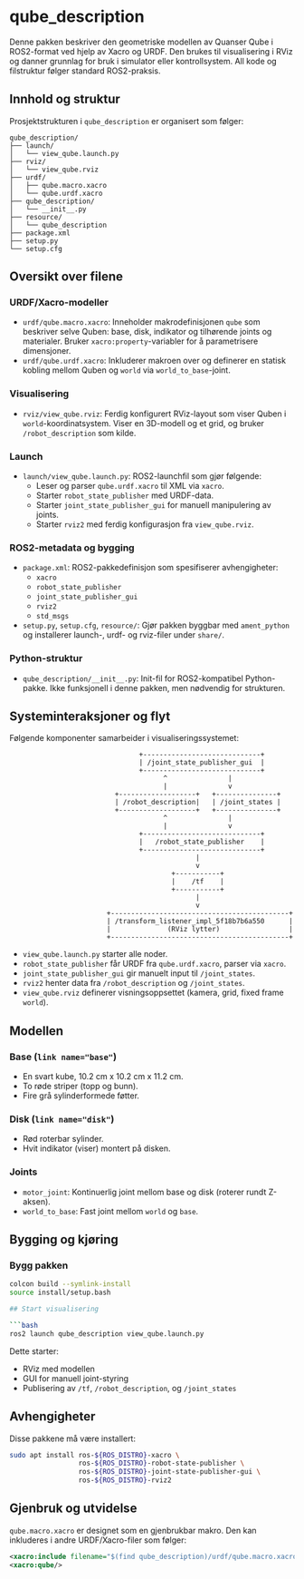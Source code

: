 # qube_description

Denne pakken beskriver den geometriske modellen av Quanser Qube i ROS2-format ved hjelp av Xacro og URDF. Den brukes til visualisering i RViz og danner grunnlag for bruk i simulator eller kontrollsystem. All kode og filstruktur følger standard ROS2-praksis.

## Innhold og struktur

Prosjektstrukturen i `qube_description` er organisert som følger:

```
qube_description/
├── launch/
│   └── view_qube.launch.py
├── rviz/
│   └── view_qube.rviz
├── urdf/
│   ├── qube.macro.xacro
│   └── qube.urdf.xacro
├── qube_description/
│   └── __init__.py
├── resource/
│   └── qube_description
├── package.xml
├── setup.py
└── setup.cfg
```

## Oversikt over filene

### URDF/Xacro-modeller

- `urdf/qube.macro.xacro`: Inneholder makrodefinisjonen `qube` som beskriver selve Quben: base, disk, indikator og tilhørende joints og materialer. Bruker `xacro:property`-variabler for å parametrisere dimensjoner.
- `urdf/qube.urdf.xacro`: Inkluderer makroen over og definerer en statisk kobling mellom Quben og `world` via `world_to_base`-joint.

### Visualisering

- `rviz/view_qube.rviz`: Ferdig konfigurert RViz-layout som viser Quben i `world`-koordinatsystem. Viser en 3D-modell og et grid, og bruker `/robot_description` som kilde.

### Launch

- `launch/view_qube.launch.py`: ROS2-launchfil som gjør følgende:
  - Leser og parser `qube.urdf.xacro` til XML via `xacro`.
  - Starter `robot_state_publisher` med URDF-data.
  - Starter `joint_state_publisher_gui` for manuell manipulering av joints.
  - Starter `rviz2` med ferdig konfigurasjon fra `view_qube.rviz`.

### ROS2-metadata og bygging

- `package.xml`: ROS2-pakkedefinisjon som spesifiserer avhengigheter:
  - `xacro`
  - `robot_state_publisher`
  - `joint_state_publisher_gui`
  - `rviz2`
  - `std_msgs`
- `setup.py`, `setup.cfg`, `resource/`: Gjør pakken byggbar med `ament_python` og installerer launch-, urdf- og rviz-filer under `share/`.

### Python-struktur

- `qube_description/__init__.py`: Init-fil for ROS2-kompatibel Python-pakke. Ikke funksjonell i denne pakken, men nødvendig for strukturen.

## Systeminteraksjoner og flyt

Følgende komponenter samarbeider i visualiseringssystemet:


```
                                +-----------------------------+
                                | /joint_state_publisher_gui  |
                                +-----------------------------+
                                      ^               |
                                      |               v
                          +-------------------+   +---------------+
                          | /robot_description|   | /joint_states |
                          +-------------------+   +---------------+
                                      ^               |
                                      |               v
                                +-----------------------------+
                                |   /robot_state_publisher    |
                                +-----------------------------+
                                              |
                                              v
                                        +-----------+
                                        |    /tf    |
                                        +-----------+
                                              |
                                              v
                        +--------------------------------------------+
                        | /transform_listener_impl_5f18b7b6a550      |
                        |              (RViz lytter)                 |
                        +--------------------------------------------+
 ``` 




- `view_qube.launch.py` starter alle noder.
- `robot_state_publisher` får URDF fra `qube.urdf.xacro`, parser via `xacro`.
- `joint_state_publisher_gui` gir manuelt input til `/joint_states`.
- `rviz2` henter data fra `/robot_description` og `/joint_states`.
- `view_qube.rviz` definerer visningsoppsettet (kamera, grid, fixed frame `world`).



## Modellen

### Base (`link name="base"`)

- En svart kube, 10.2 cm x 10.2 cm x 11.2 cm.
- To røde striper (topp og bunn).
- Fire grå sylinderformede føtter.

### Disk (`link name="disk"`)

- Rød roterbar sylinder.
- Hvit indikator (viser) montert på disken.

### Joints

- `motor_joint`: Kontinuerlig joint mellom base og disk (roterer rundt Z-aksen).
- `world_to_base`: Fast joint mellom `world` og `base`.

## Bygging og kjøring

### Bygg pakken

```bash
colcon build --symlink-install
source install/setup.bash

## Start visualisering

```bash
ros2 launch qube_description view_qube.launch.py
```

Dette starter:

- RViz med modellen
- GUI for manuell joint-styring
- Publisering av `/tf`, `/robot_description`, og `/joint_states`



## Avhengigheter

Disse pakkene må være installert:

```bash
sudo apt install ros-${ROS_DISTRO}-xacro \
                 ros-${ROS_DISTRO}-robot-state-publisher \
                 ros-${ROS_DISTRO}-joint-state-publisher-gui \
                 ros-${ROS_DISTRO}-rviz2
```

## Gjenbruk og utvidelse

`qube.macro.xacro` er designet som en gjenbrukbar makro. Den kan inkluderes i andre URDF/Xacro-filer som følger:

```xml
<xacro:include filename="$(find qube_description)/urdf/qube.macro.xacro"/>
<xacro:qube/>
```
